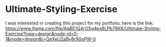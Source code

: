 # Ultimate-Styling-Exercise

I was interested in creating this project for my portfolio: here is the link: https://www.figma.com/file/AgBE1Q4rOSg4ps8LPb79XK/Ultimate-Styling-Exercise?type=design&node-id=0-1&mode=design&t=QeXeU2aBy8r9GsPW-0
